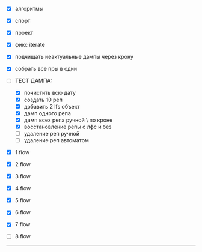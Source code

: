 - [x] алгоритмы
- [x] спорт
- [x] проект

- [x] фикс iterate
- [x] подчищать неактуальные дампы через крону
- [x] собрать все пры в один

- [ ] ТЕСТ ДАМПА:
	- [x] почистить всю дату
	- [x] создать 10 реп
	- [x] добавить 2 lfs объект
	- [x] дамп одного репа
	- [x] дамп всех репа ручной \ по кроне
	- [x] восстановление репы с лфс и без
	- [ ] удаление реп ручной
	- [ ] удаление реп автоматом

- [x] 1 flow
- [x] 2 flow
- [x] 3 flow
- [x] 4 flow
- [x] 5 flow
- [x] 6 flow
- [x] 7 flow
- [ ] 8 flow
---

